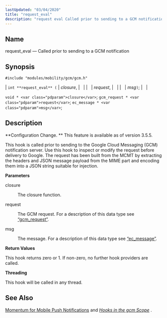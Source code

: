 ```yaml
---
lastUpdated: "03/04/2020"
title: "request_eval"
description: "request eval Called prior to sending to a GCM notification int request eval closure request msg void closure gcm request request ec message msg Configuration Change This feature is available as of version 3 5 5 This hook is called prior to sending to the Google Cloud Messaging GCM notification..."
---
```


<a name="hooks.gcm.request_eval"></a> 
## Name

request_eval — Called prior to sending to a GCM notification

## Synopsis

`#include "modules/mobility/gcm/gcm.h"`

| `int **request_eval** (` | <var class="pdparam">closure</var>, |   |
|   | <var class="pdparam">request</var>, |   |
|   | <var class="pdparam">msg</var>`)`; |   |

`void * <var class="pdparam">closure</var>`;
`gcm_request * <var class="pdparam">request</var>`;
`ec_message * <var class="pdparam">msg</var>`;<a name="idp36850784"></a> 
## Description

**Configuration Change. ** This feature is available as of version 3.5.5.

This hook is called prior to sending to the Google Cloud Messaging (GCM) notification server. Use this hook to inspect or modify the request before delivery to Google. The request has been built from the MCMT by extracting the headers and JSON message payload from the MIME part and encoding them into a JSON string suitable for injection.

**<a name="idp36854000"></a> Parameters**

<dl class="variablelist">

<dt>closure</dt>

<dd>

The closure function.

</dd>

<dt>request</dt>

<dd>

The GCM request. For a description of this data type see [“gcm_request”](/momentum/3/3-api/structs-gcm-request).

</dd>

<dt>msg</dt>

<dd>

The message. For a description of this data type see [“ec_message”](/momentum/3/3-api/structs-ec-message).

</dd>

</dl>

**<a name="idp36861520"></a> Return Values**

This hook returns zero or 1\. If non-zero, no further hook providers are called.

**<a name="idp36862496"></a> Threading**

This hook will be called in any thread.

<a name="idp36863520"></a> 
## See Also

[Momentum for Mobile Push Notifications](/momentum/3/3-push) and [*Hooks in the gcm Scope*](/momentum/3/3-api/hooks-gcm) .